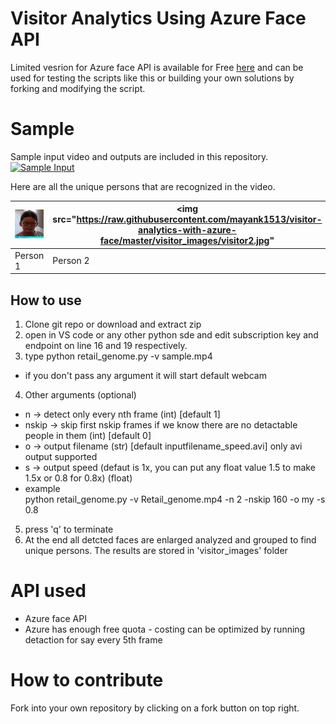 # Visitor Analytics Using Azure Face API

Limited vesrion for Azure face API is available for Free [here](https://azure.microsoft.com/en-in/services/cognitive-services/face/) and can be used for testing the scripts like this or building your own solutions by forking and modifying the script.

# Sample
Sample input video and outputs are included in this repository.
[![Sample Input](http://img.youtube.com/vi/nX_inqaAzOI/0.jpg)](https://www.youtube.com/watch?v=nX_inqaAzOI&feature=youtu.be&hd=1 "RMI Fibonacci Java")

Here are all the unique persons that are recognized in the video.

| <img src="https://raw.githubusercontent.com/mayank1513/visitor-analytics-with-azure-face/master/visitor_images/visitor1.jpg"> | <img src="https://raw.githubusercontent.com/mayank1513/visitor-analytics-with-azure-face/master/visitor_images/visitor2.jpg" |
|-------------------|------------------------------|
| Person 1 | Person 2 |
## How to use
1. Clone git repo or download and extract zip 
2. open in VS code or any other python sde and edit subscription key and endpoint on line 16 and 19 respectively.
3. type 
    python retail_genome.py -v sample.mp4

- if you don't pass any argument it will start default webcam

4. Other arguments (optional)
- n -> detect only every nth frame (int) [default 1]
- nskip -> skip first nskip frames if we know there are no detactable people in them (int) [default 0]
- o -> output filename (str) [default inputfilename_speed.avi] only avi output supported
- s -> output speed (defaut is 1x, you can put any float value 1.5 to make 1.5x or 0.8 for 0.8x) (float)
- example  
    python retail_genome.py -v Retail_genome.mp4 -n 2 -nskip 160 -o my -s 0.8

5. press 'q' to terminate
6. At the end all detcted faces are enlarged analyzed and grouped to find unique persons. The results are stored in 'visitor_images' folder

# API used
- Azure face API
- Azure has enough free quota - costing can be optimized by running detaction for say every 5th frame

# How to contribute
Fork into your own repository by clicking on a fork button on top right.

